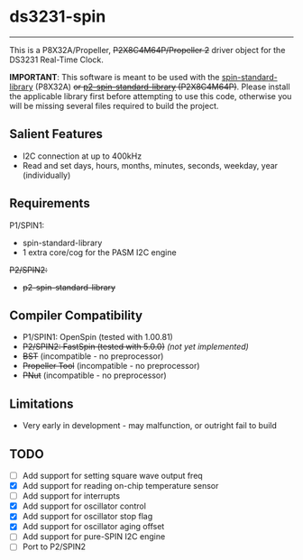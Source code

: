# ds3231-spin 
--------------

This is a P8X32A/Propeller, ~~P2X8C4M64P/Propeller 2~~ driver object for the DS3231 Real-Time Clock.

**IMPORTANT**: This software is meant to be used with the [spin-standard-library](https://github.com/avsa242/spin-standard-library) (P8X32A) ~~or [p2-spin-standard-library](https://github.com/avsa242/p2-spin-standard-library) (P2X8C4M64P)~~. Please install the applicable library first before attempting to use this code, otherwise you will be missing several files required to build the project.

## Salient Features

* I2C connection at up to 400kHz
* Read and set days, hours, months, minutes, seconds, weekday, year (individually)

## Requirements

P1/SPIN1:
* spin-standard-library
* 1 extra core/cog for the PASM I2C engine

~~P2/SPIN2:~~
* ~~p2-spin-standard-library~~

## Compiler Compatibility

* P1/SPIN1: OpenSpin (tested with 1.00.81)
* ~~P2/SPIN2: FastSpin (tested with 5.0.0)~~ _(not yet implemented)_
* ~~BST~~ (incompatible - no preprocessor)
* ~~Propeller Tool~~ (incompatible - no preprocessor)
* ~~PNut~~ (incompatible - no preprocessor)

## Limitations

* Very early in development - may malfunction, or outright fail to build

## TODO

- [ ] Add support for setting square wave output freq
- [x] Add support for reading on-chip temperature sensor
- [ ] Add support for interrupts
- [x] Add support for oscillator control
- [x] Add support for oscillator stop flag
- [x] Add support for oscillator aging offset
- [ ] Add support for pure-SPIN I2C engine
- [ ] Port to P2/SPIN2
